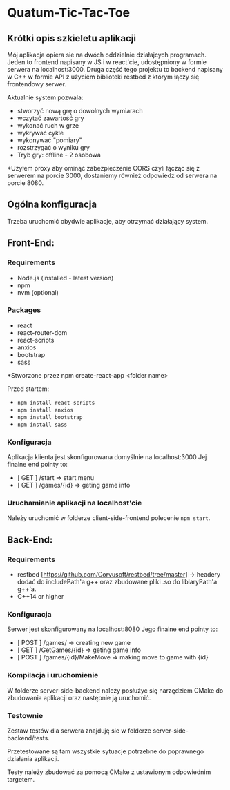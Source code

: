 # Quatum-Tic-Tac-Toe

## Krótki opis szkieletu aplikacji
Mój aplikacja opiera sie na dwóch oddzielnie działajcych programach.
Jeden to frontend napisany w JS i w react'cie, udostępniony w formie serwera na localhost:3000.
Druga część tego projektu to backend napisany w C++ w formie API z użyciem biblioteki restbed z którym łączy się frontendowy serwer.

Aktualnie system pozwala:
- stworzyć nową grę o dowolnych wymiarach
- wczytać zawartość gry
- wykonać ruch w grze
- wykrywać cykle
- wykonywać "pomiary"
- rozstrzygać o wyniku gry
- Tryb gry: offline - 2 osobowa

*Użyłem proxy aby ominąć zabezpieczenie CORS czyli łącząc się z serwerem na porcie 3000, dostaniemy również odpowiedź od serwera na porcie 8080.

## Ogólna konfiguracja
Trzeba uruchomić obydwie aplikacje, aby otrzymać działający system.

## Front-End:
### Requirements
- Node.js (installed - latest version)
- npm
- nvm (optional)


### Packages
- react
- react-router-dom
- react-scripts
- anxios
- bootstrap
- sass

*Stworzone przez npm create-react-app \<folder name\>

Przed startem:
- `npm install react-scripts`
- `npm install anxios`
- `npm install bootstrap`
- `npm install sass`


### Konfiguracja
Aplikacja klienta jest skonfigurowana domyślnie na localhost:3000
Jej finalne end pointy to:
- [ GET ] /start => start menu
- [ GET ] /games/{id} => geting game info


### Uruchamianie aplikacji na localhost'cie
Należy uruchomić w folderze client-side-frontend polecenie `npm start`. 


## Back-End:
### Requirements
- restbed [https://github.com/Corvusoft/restbed/tree/master] -> headery dodać do includePath'a g++ oraz zbudowane pliki .so do liblaryPath'a g++'a.
- C++14 or higher

### Konfiguracja 
Serwer jest skonfigurowany na localhost:8080
Jego finalne end pointy to:
- [ POST ] /games/ => creating new game
- [ GET ] /GetGames/{id} => geting game info
- [ POST ] /games/{id}/MakeMove => making move to game with {id}

### Kompilacja i uruchomienie

W folderze server-side-backend należy posłużyc się narzędziem CMake do zbudowania aplikacji oraz następnie ją uruchomić.

### Testownie

Zestaw testów dla serwera znajduję sie w folderze server-side-backend/tests.

Przetestowane są tam wszystkie sytuacje potrzebne do poprawnego działania aplikacji. 

Testy należy zbudować za pomocą CMake z ustawionym odpowiednim targetem.